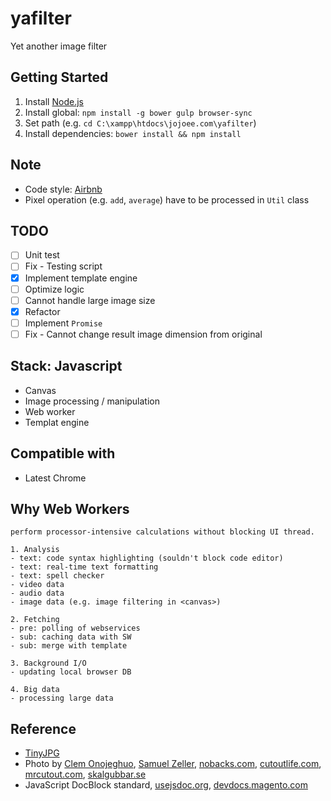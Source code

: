 # yafilter
Yet another image filter

## Getting Started
1. Install [Node.js](https://nodejs.org/)
2. Install global: `npm install -g bower gulp browser-sync`
3. Set path (e.g. `cd C:\xampp\htdocs\jojoee.com\yafilter`)
4. Install dependencies: `bower install && npm install`

## Note
- Code style: [Airbnb](https://github.com/airbnb/javascript)
- Pixel operation (e.g. `add`, `average`) have to be processed in `Util` class

## TODO
- [ ] Unit test
- [ ] Fix - Testing script
- [x] Implement template engine
- [ ] Optimize logic
- [ ] Cannot handle large image size
- [x] Refactor
- [ ] Implement `Promise`
- [ ] Fix - Cannot change result image dimension from original

## Stack: Javascript
- Canvas
- Image processing / manipulation
- Web worker
- Templat engine

## Compatible with
- Latest Chrome

## Why Web Workers
```
perform processor-intensive calculations without blocking UI thread.

1. Analysis
- text: code syntax highlighting (souldn't block code editor)
- text: real-time text formatting
- text: spell checker
- video data
- audio data
- image data (e.g. image filtering in <canvas>)

2. Fetching
- pre: polling of webservices
- sub: caching data with SW
- sub: merge with template

3. Background I/O
- updating local browser DB

4. Big data
- processing large data
```

## Reference
- [TinyJPG](https://tinyjpg.com/)
- Photo by [Clem Onojeghuo](https://unsplash.com/photos/phIDtKzQN8k), [Samuel Zeller](https://unsplash.com/photos/CwkiN6_qpDI), [nobacks.com](http://nobacks.com/), [cutoutlife.com](http://www.cutoutlife.com/), [mrcutout.com](http://www.mrcutout.com/), [skalgubbar.se](http://skalgubbar.se/)
- JavaScript DocBlock standard, [usejsdoc.org](http://usejsdoc.org/tags-param.html), [devdocs.magento.com](http://devdocs.magento.com/guides/v2.0/coding-standards/docblock-standard-javascript.html)

